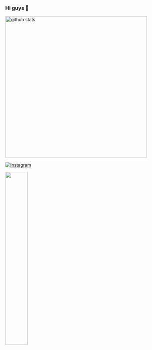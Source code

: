 ### Hi guys 👋

<!--
**g-lieira/g-lieira** is a ✨ _special_ ✨ repository because its `README.md` (this file) appears on your GitHub profile.

Here are some ideas to get you started:

- 🔭 I’m currently working on ...
- 🌱 I’m currently learning ...
- 👯 I’m looking to collaborate on ...
- 🤔 I’m looking for help with ...
- 💬 Ask me about ...
- 📫 How to reach me: ...
- 😄 Pronouns: ...
- ⚡ Fun fact: ...
-->


<img src="https://github-readme-stats.vercel.app/api?username=g-lieira&border_color=1a1b27&show_icons=true&theme=radical&hide=issues" alt="github stats" width="450">

[![Instagram](https://img.shields.io/badge/-Instagram-7f38c1?style=flat&logo=Instagram&logoColor=white)](https://www.instagram.com/glieira/)

<img src="https://i.pinimg.com/originals/05/01/1c/05011ce8b4b326ed62c70f3eab93f913.gif" width="37.50%" height="auto"/>
